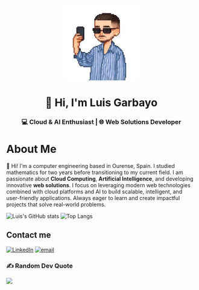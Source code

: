 <p align="center">
  <img src="https://raw.githubusercontent.com/lgarbayo/lgarbayo/main/profile-pic.jpg"
       alt="Luis Garbayo"
       width="200"/>
</p>

<h1 align="center">👋 Hi, I'm Luis Garbayo</h1>
<h3 align="center">💻 Cloud & AI Enthusiast | 🌐 Web Solutions Developer</h3>

#  About Me
👋 Hi! I'm a computer engineering based in Ourense, Spain. I studied mathematics for two years before transitioning to my current field. I am passionate about **Cloud Computing**, **Artificial Intelligence**, and developing innovative **web solutions**. I focus on leveraging modern web technologies combined with cloud platforms and AI to build scalable, intelligent, and user-friendly applications. Always eager to learn and create impactful projects that solve real-world problems.

![Luis's GitHub stats](https://github-readme-stats.vercel.app/api?username=lgarbayo&show_icons=true&theme=dark)
![Top Langs](https://github-readme-stats.vercel.app/api/top-langs/?username=lgarbayo&layout=compact&theme=dark)

##  Contact me
[![LinkedIn](https://img.shields.io/badge/LinkedIn-%230077B5.svg?logo=linkedin&logoColor=white)](https://linkedin.com/in/luis-garbayo/) [![email](https://img.shields.io/badge/Email-D14836?logo=gmail&logoColor=white)](mailto:lugarbayo@gmail.com) 

### ✍️ Random Dev Quote
![](https://quotes-github-readme.vercel.app/api?type=horizontal&theme=radical)
